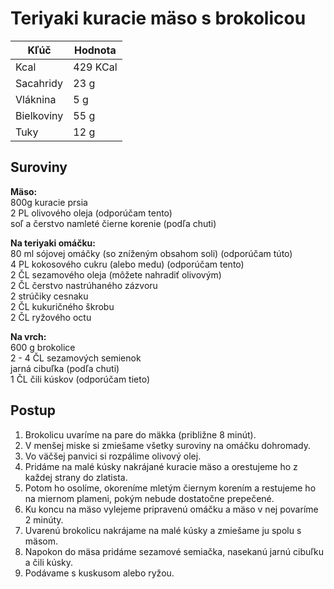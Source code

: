 # Teriyaki kuracie mäso s brokolicou

|Kľúč       |Hodnota |
|-----------|--------|
|Kcal       |429 KCal|
|Sacahridy  |23 g    |
|Vláknina   |5 g     |
|Bielkoviny |55 g    |
|Tuky       |12 g    |

## Suroviny

**Mäso:**\
800g kuracie prsia \
2 PL olivového oleja (odporúčam tento)\
soľ a čerstvo namleté čierne korenie (podľa chuti)

**Na teriyaki omáčku:**\
80 ml sójovej omáčky (so zníženým obsahom soli) (odporúčam túto)\
4 PL kokosového cukru (alebo medu) (odporúčam tento)\
2 ČL sezamového oleja (môžete nahradiť olivovým)\
2 ČL čerstvo nastrúhaného zázvoru\
2 strúčiky cesnaku\
2 ČL kukuričného škrobu\
2 ČL ryžového octu

**Na vrch:**\
600 g brokolice\
2 - 4 ČL sezamových semienok\
jarná cibuľka (podľa chuti)\
1 ČL čili kúskov (odporúčam tieto)

## Postup

1. Brokolicu uvaríme na pare do mäkka (približne 8 minút).
2. V menšej miske si zmiešame všetky suroviny na omáčku dohromady.
3. Vo väčšej panvici si rozpálime olivový olej.
4. Pridáme na malé kúsky nakrájané kuracie mäso a orestujeme ho z každej strany do zlatista.
5. Potom ho osolíme, okoreníme mletým čiernym korením a restujeme ho na miernom plameni, pokým nebude dostatočne prepečené.
6. Ku koncu na mäso vylejeme pripravenú omáčku a mäso v nej povaríme 2 minúty.
7. Uvarenú brokolicu nakrájame na malé kúsky a zmiešame ju spolu s mäsom.
8. Napokon do mäsa pridáme sezamové semiačka, nasekanú jarnú cibuľku a čili kúsky.
9. Podávame s kuskusom alebo ryžou.